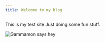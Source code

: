```yaml
---
title: Welcome to my blog
---
```


This is my test site
Just doing some fun stuff.

![Gammamon says hey](https://wikimon.net/images/2/22/Gammamon_vpet_vb.png)
